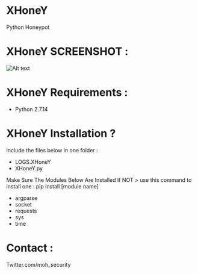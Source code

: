 # XHoneY
Python Honeypot 

# XHoneY SCREENSHOT :

![Alt text](https://preview.ibb.co/joOH0H/XHoneY.png "XHoneY ScreenShoot")

# XHoneY Requirements : 

* Python 2.7.14

# XHoneY Installation ? 


Include the files below in one folder : 

* LOGS.XHoneY
* XHoneY.py

Make Sure The Modules Below Are Installed If NOT > use this command to install one : pip install [module name] 

* argparse
* socket
* requests
* sys
* time

# Contact : 

Twitter.com/moh_security 

